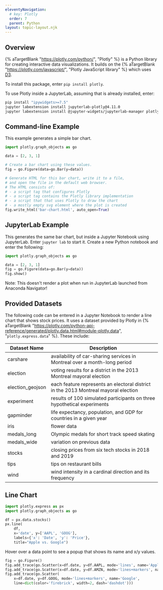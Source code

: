 ```yaml
---
eleventyNavigation:
  # key: Plotly
  order: 7
  parent: Python
layout: topic-layout.njk
---
```


<!-- markdownlint-disable MD013 -->

## Overview

{% aTargetBlank "https://plotly.com/python/", "Plotly" %}
is a Python library for creating interactive data visualizations.
It builds on the {% aTargetBlank "https://plotly.com/javascript/",
"Plotly JavaScript library" %} which uses [D3](../../d3/01-overview/).

To install this package, enter `pip install plotly`.

To use Plotly inside a JupyterLab, assuming that is already installed, enter:

```bash
pip install "ipywidgets>=7.5"
jupyter labextension install jupyterlab-plotly@4.11.0
jupyter labextension install @jupyter-widgets/jupyterlab-manager plotlywidget@4.11.0
```

## Command-line Example

This example generates a simple bar chart.

```python
import plotly.graph_objects as go

data = [2, 3, 1]

# Create a bar chart using these values.
fig = go.Figure(data=go.Bar(y=data))

# Generate HTML for this bar chart, write it to a file,
# and open the file in the default web browser.
# The HTML consists of:
# - a script tag that configures Plotly
# - a script tag contains the Plotly library implementation
# - a script that that uses Plotly to draw the chart
# - a mostly empty svg element where the plot is created
fig.write_html('bar-chart.html', auto_open=True)
```

## JupyterLab Example

This generates the same bar chart, but inside a Jupyter Notebook
using JupyterLab.
Enter `jupyter lab` to start it.
Create a new Python notebook and enter the following:

```python
import plotly.graph_objects as go

data = [2, 3, 1]
fig = go.Figure(data=go.Bar(y=data))
fig.show()
```

Note: This doesn't render a plot when run in
JupyterLab launched from Anaconda Navigator!

## Provided Datasets

The following code can be entered in a Jupyter Notebook
to render a line chart that shows stock prices.
It uses a dataset provided by Plotly in {% aTargetBlank
"https://plotly.com/python-api-reference/generated/plotly.data.html#module-plotly.data",
"`plotly.express.data`" %}.
These include:

| Dataset Name     | Description                                                                         |
| ---------------- | ----------------------------------------------------------------------------------- |
| carshare         | availability of car-sharing services in Montreal over a month-long period           |
| election         | voting results for a district in the 2013 Montreal mayoral election                 |
| election_geojson | each feature represents an electoral district in the 2013 Montreal mayoral election |
| experiment       | results of 100 simulated participants on three hypothetical experiments             |
| gapminder        | life expectancy, population, and GDP for countries in a given year                  |
| iris             | flower data                                                                         |
| medals_long      | Olympic medals for short track speed skating                                        |
| medals_wide      | variation on previous data                                                          |
| stocks           | closing prices from six tech stocks in 2018 and 2019                                |
| tips             | tips on restaurant bills                                                            |
| wind             | wind intensity in a cardinal direction and its frequency                            |

## Line Chart

```python
import plotly.express as px
import plotly.graph_objects as go

df = px.data.stocks()
px.line(
    df,
    x='date', y=['AAPL', 'GOOG'],
    labels={'x': 'Date', 'y': 'Price'},
    title="Apple vs. Google")
```

Hover over a data point to see a popup that shows its name and x/y values.

```python
fig = go.Figure()
fig.add_trace(go.Scatter(x=df.date, y=df.AAPL, mode='lines', name='Apple'))
fig.add_trace(go.Scatter(x=df.date, y=df.AMZN, mode='lines+markers', name='Amazon'))
fig.add_trace(go.Scatter(
    x=df.date, y=df.GOOG, mode='lines+markers', name='Google',
    line=dict(color='firebrick', width=2, dash='dashdot')))
```
